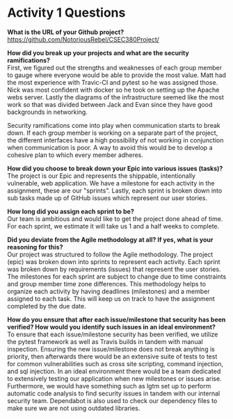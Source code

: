 # Activity 1 Questions

**What is the URL of your Github project?**<br/>
https://github.com/NotoriousRebel/CSEC380Project/

**How did you break up your projects and what are the security ramifications?**<br/>
First, we figured out the strengths and weaknesses of each group member to gauge where everyone would be able to provide the most value. 
Matt had the most experience with Travic-CI and pytest so he was assigned those. Nick was most confident with docker so he took on setting 
up the Apache webs server. Lastly the diagrams of the infrastructure seemed like the most work so that was divided between Jack and Evan 
since they have good backgrounds in networking.

Security ramifications come into play when communication starts to break down. If each group member is working on a separate part of the 
project, the different interfaces have a high possibility of not working in conjunction when communication is poor. A way to avoid this 
would be to develop a cohesive plan to which every member adheres.

**How did you choose to break down your Epic into various issues (tasks)?**<br/>
The project is our Epic and represents the shippable, intentionally vulnerable, web application. We have a milestone for each activity 
in the assignment, these are our "sprints". Lastly, each sprint is broken down into sub tasks made up of GitHub issues which represent 
our user stories.

**How long did you assign each sprint to be?**<br/>
Our team is ambitious and would like to get the project done ahead of time. For each sprint, we estimate it will take us 1 and a half 
weeks to complete.

**Did you deviate from the Agile methodology at all? If yes, what is your reasoning for this?**<br/>
Our project was structured to follow the Agile methodology. The project (epic) was broken down into sprints to represent each activity. 
Each sprint was broken down by requirements (issues) that represent the user stories. The milestones for each sprint are subject to 
change due to time constraints and group member time zone differences. This methodology helps to organize each activity by having 
deadlines (milestones) and a member assigned to each task. This will keep us on track to have the assignment completed by the due date.

**How do you ensure that after each issue/milestone that security has been verified? How would you identify 
such issues in an ideal environment?**<br/>
To ensure that each issue/milestone security has been verified, we utilize the pytest framework as well as Travis builds 
in tandem with manual inspection. Ensuring the new issue/milestone does not break anything is priority, then afterwards there 
would be an extensive suite of tests to test for common vulnerabilities such as cross site scripting, command injection, and sql injection.
In an ideal environment there would be a team dedicated to extensively testing our application when new milestones or issues arise. 
Furthermore, we would have something such as lgtm set up to perform automatic code analysis to find security issues in tandem with our 
internal security team. Dependabot is also used to check our dependency files to make sure we are not using outdated libraries.
